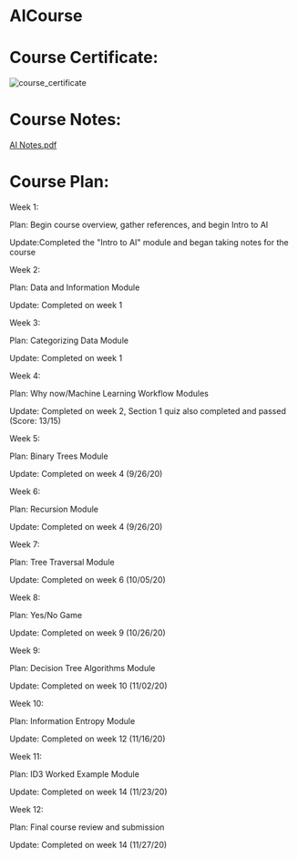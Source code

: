 # AICourse

# Course Certificate:
![course_certificate](https://user-images.githubusercontent.com/47838762/100560342-85b0e780-3283-11eb-8691-1b56c1d25ef5.png)


# Course Notes:
[AI Notes.pdf](https://github.com/Yewklid/AICourse/files/5613295/AI.Notes.pdf)

# Course Plan:
<p>Week 1: </p>
  <p>Plan: Begin course overview, gather references, and begin Intro to AI</p>
   <p> Update:Completed the "Intro to AI" module and began taking notes for the course</p>
<p>Week 2:</p>
 <p> Plan: Data and Information Module</p>
  <p>  Update: Completed on week 1</p>
<p>Week 3:</p>
 <p> Plan: Categorizing Data Module</p>
  <p>  Update: Completed on week 1</p>
<p>Week 4:</p>
 <p> Plan: Why now/Machine Learning Workflow Modules</p>
  <p>  Update: Completed on week 2, Section 1 quiz also completed and passed (Score: 13/15)</p>
<p>Week 5:</p>
 <p> Plan: Binary Trees Module</p>
 <p>   Update: Completed on week 4 (9/26/20)</p>
<p>Week 6:</p>
 <p> Plan: Recursion Module</p>
 <p>   Update: Completed on week 4 (9/26/20)</p>
<p>Week 7:</p>
  <p>Plan: Tree Traversal Module</p>
    <p>Update: Completed on week 6 (10/05/20)</p>
<p>Week 8: </p>
  <p>Plan: Yes/No Game</p>
    <p>Update: Completed on week 9 (10/26/20)</p>
<p>Week 9: </p>
  <p>Plan: Decision Tree Algorithms Module</p>
   <p> Update: Completed on week 10 (11/02/20)</p>
<p>Week 10:</p>
  <p>Plan: Information Entropy Module</p>
   <p> Update: Completed on week 12 (11/16/20)</p>
<p>Week 11:</p>
  <p>Plan: ID3 Worked Example Module</p>
   <p> Update: Completed on week 14 (11/23/20)</p>
<p>Week 12:</p>
  <p>Plan: Final course review and submission</p>
    <p>Update: Completed on week 14 (11/27/20)</p>
